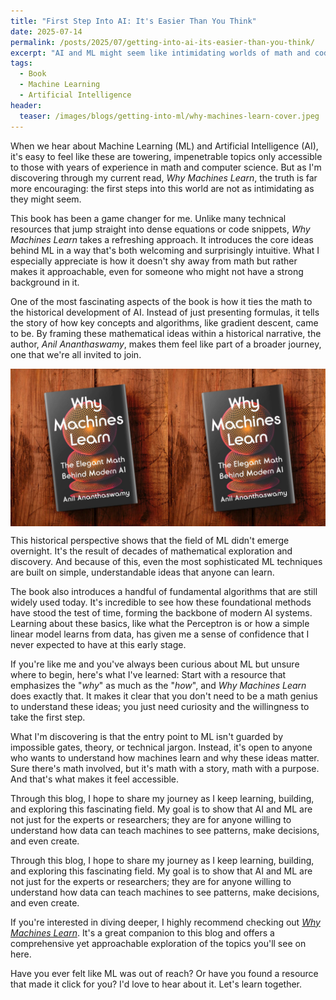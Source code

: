 ```yaml
---
title: "First Step Into AI: It's Easier Than You Think"
date: 2025-07-14
permalink: /posts/2025/07/getting-into-ai-its-easier-than-you-think/
excerpt: "AI and ML might seem like intimidating worlds of math and code, but they’re far more accessible than most realize. *Why Machines Learn* demystifies the basics, showing that even the most advanced algorithms build on surprisingly simple ideas. Curious how machines learn? Start here!"
tags:
  - Book
  - Machine Learning
  - Artificial Intelligence
header:
  teaser: /images/blogs/getting-into-ml/why-machines-learn-cover.jpeg
---
```


When we hear about Machine Learning (ML) and Artificial Intelligence (AI), it's easy to feel like these are towering, impenetrable topics only accessible to those with years of experience in math and computer science. But as I'm discovering through my current read, *Why Machines Learn*, the truth is far more encouraging: the first steps into this world are not as intimidating as they might seem.

This book has been a game changer for me. Unlike many technical resources that jump straight into dense equations or code snippets, *Why Machines Learn* takes a refreshing approach. It introduces the core ideas behind ML in a way that's both welcoming and surprisingly intuitive. What I especially appreciate is how it doesn't shy away from math but rather makes it approachable, even for someone who might not have a strong background in it.

One of the most fascinating aspects of the book is how it ties the math to the historical development of AI. Instead of just presenting formulas, it tells the story of how key concepts and algorithms, like gradient descent, came to be. By framing these mathematical ideas within a historical narrative, the author, *Anil Ananthaswamy*, makes them feel like part of a broader journey, one that we're all invited to join.

<img src="/images/blogs/getting-into-ml/why-machines-learn-double-cover.jpeg" alt="Why Machines Learn" width="700" style="display: block; margin: auto;">

This historical perspective shows that the field of ML didn't emerge overnight. It's the result of decades of mathematical exploration and discovery. And because of this, even the most sophisticated ML techniques are built on simple, understandable ideas that anyone can learn.

The book also introduces a handful of fundamental algorithms that are still widely used today. It's incredible to see how these foundational methods have stood the test of time, forming the backbone of modern AI systems. Learning about these basics, like what the Perceptron is or how a simple linear model learns from data, has given me a sense of confidence that I never expected to have at this early stage.

If you're like me and you've always been curious about ML but unsure where to begin, here's what I've learned: Start with a resource that emphasizes the "*why*" as much as the "*how*", and *Why Machines Learn* does exactly that. It makes it clear that you don't need to be a math genius to understand these ideas; you just need curiosity and the willingness to take the first step.

What I'm discovering is that the entry point to ML isn't guarded by impossible gates, theory, or technical jargon. Instead, it's open to anyone who wants to understand how machines learn and why these ideas matter. Sure there's math involved, but it's math with a story, math with a purpose. And that's what makes it feel accessible.

Through this blog, I hope to share my journey as I keep learning, building, and exploring this fascinating field. My goal is to show that AI and ML are not just for the experts or researchers; they are for anyone willing to understand how data can teach machines to see patterns, make decisions, and even create.


Through this blog, I hope to share my journey as I keep learning, building, and exploring this fascinating field. My goal is to show that AI and ML are not just for the experts or researchers; they are for anyone willing to understand how data can teach machines to see patterns, make decisions, and even create.

If you're interested in diving deeper, I highly recommend checking out <a href="https://www.amazon.com/Why-Machines-Learn-Elegant-Behind/dp/0593185749" target="_blank"><em>Why Machines Learn</em></a>. It's a great companion to this blog and offers a comprehensive yet approachable exploration of the topics you'll see on here.

Have you ever felt like ML was out of reach? Or have you found a resource that made it click for you? I'd love to hear about it. Let's learn together.